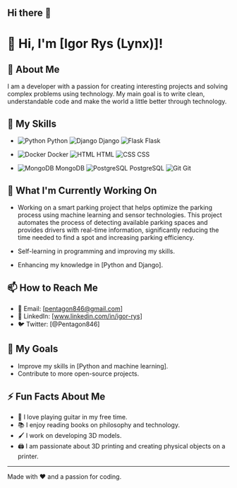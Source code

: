 ## Hi there 👋

# 👋 Hi, I'm [Igor Rys (Lynx)]!

## 📝 About Me

I am a developer with a passion for creating interesting projects and solving complex problems using technology.
My main goal is to write clean, understandable code and make the world a little better through technology.

## 🔧 My Skills

- ![Python](https://img.shields.io/badge/-Python-3776AB?style=flat&logo=python&logoColor=white) Python           ![Django](https://img.shields.io/badge/-Django-092E20?style=flat&logo=django&logoColor=white) Django              ![Flask](https://img.shields.io/badge/-Flask-000000?style=flat&logo=flask&logoColor=white) Flask

- ![Docker](https://img.shields.io/badge/-Docker-2496ED?style=flat&logo=docker&logoColor=white) Docker           ![HTML](https://img.shields.io/badge/-HTML5-E34F26?style=flat&logo=html5&logoColor=white) HTML                    ![CSS](https://img.shields.io/badge/-CSS3-1572B6?style=flat&logo=css3&logoColor=white) CSS

- ![MongoDB](https://img.shields.io/badge/-MongoDB-47A248?style=flat&logo=mongodb&logoColor=white) MongoDB      ![PostgreSQL](https://img.shields.io/badge/-PostgreSQL-336791?style=flat&logo=postgresql&logoColor=white) PostgreSQL     ![Git](https://img.shields.io/badge/-Git-F05032?style=flat&logo=git&logoColor=white) Git




## 🌱 What I'm Currently Working On

- Working on a smart parking project that helps optimize the parking process using machine learning and sensor technologies.
  This project automates the process of detecting available parking spaces and provides drivers with real-time information,
  significantly reducing the time needed to find a spot and increasing parking efficiency.
  
- Self-learning in programming and improving my skills.
  
- Enhancing my knowledge in [Python and Django].

## 📫 How to Reach Me

- 📧 Email: [pentagon846@gmail.com]
- 💼 LinkedIn: [www.linkedin.com/in/igor-rys]
- 🐦 Twitter: [@Pentagon846]

## 🎯 My Goals

- Improve my skills in [Python and machine learning].
- Contribute to more open-source projects.

## ⚡ Fun Facts About Me

- 🎸 I love playing guitar in my free time.
- 📚 I enjoy reading books on philosophy and technology.
- 🖌️ I work on developing 3D models.
- 🖨️ I am passionate about 3D printing and creating physical objects on a printer.

---

Made with ❤️ and a passion for coding.
